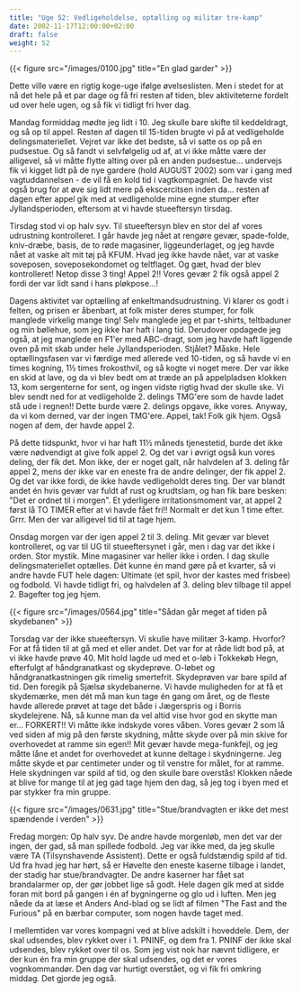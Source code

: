```yaml
---
title: "Uge 52: Vedligeholdelse, optælling og militær tre-kamp"
date: 2002-11-17T12:00:00+02:00
draft: false
weight: 52
---
```


{{< figure src="/images/0100.jpg" title="En glad garder" >}}

Dette ville være en rigtig koge-uge ifølge øvelseslisten. Men i stedet for at nå det hele på et par dage og få fri resten af tiden, blev aktiviteterne fordelt ud over hele ugen, og så fik vi tidligt fri hver dag.

Mandag formiddag mødte jeg lidt i 10. Jeg skulle bare skifte til keddeldragt, og så op til appel. Resten af dagen til 15-tiden brugte vi på at vedligeholde delingsmateriellet. Vejret var ikke det bedste, så vi satte os op på en pudsestue. Og så fandt vi selvfølgelig ud af, at vi ikke måtte være der alligevel, så vi måtte flytte alting over på en anden pudsestue... undervejs fik vi kigget lidt på de nye gardere (hold AUGUST 2002) som var i gang med vagtuddannelsen - de vil få en kold tid i vagtkompagniet. De havde vist også brug for at øve sig lidt mere på ekscercitsen inden da... resten af dagen efter appel gik med at vedligeholde mine egne stumper efter Jyllandsperioden, eftersom at vi havde stueeftersyn tirsdag.

Tirsdag stod vi op halv syv. Til stueeftersyn blev en stor del af vores udrustning kontrolleret. I går havde jeg nået at rengøre gevær, spade-folde, kniv-dræbe, basis, de to røde magasiner, liggeunderlaget, og jeg havde nået at vaske alt mit tøj på KFUM. Hvad jeg ikke havde nået, var at vaske soveposen, soveposekondomet og teltflaget. Og gæt, hvad der blev kontrolleret! Netop disse 3 ting! Appel 2!! Vores gevær 2 fik også appel 2 fordi der var lidt sand i hans pløkpose...!

Dagens aktivitet var optælling af enkeltmandsudrustning. Vi klarer os godt i felten, og prisen er åbenbart, at folk mister deres stumper, for folk manglede virkelig mange ting! Selv manglede jeg et par t-shirts, teltbaduner og min bøllehue, som jeg ikke har haft i lang tid. Derudover opdagede jeg også, at jeg manglede en F1'er med ABC-dragt, som jeg havde haft liggende oven på mit skab under hele Jyllandsperioden. Stjålet? Måske. Hele optællingsfasen var vi færdige med allerede ved 10-tiden, og så havde vi en times kogning, 1½ times frokosthvil, og så kogte vi noget mere. Der var ikke en skid at lave, og da vi blev bedt om at træde an på appelpladsen klokken 13, kom sergenterne for sent, og ingen vidste rigtig hvad der skulle ske. Vi blev sendt ned for at vedligeholde 2. delings TMG'ere som de havde ladet stå ude i regnen!! Dette burde være 2. delings opgave, ikke vores. Anyway, da vi kom derned, var der ingen TMG'ere. Appel, tak! Folk gik hjem. Også nogen af dem, der havde appel 2.

På dette tidspunkt, hvor vi har haft 11½ måneds tjenestetid, burde det ikke være nødvendigt at give folk appel 2. Og det var i øvrigt også kun vores deling, der fik det. Mon ikke, der er noget galt, når halvdelen af 3. deling får appel 2, mens der ikke var en eneste fra de andre delinger, der fik appel 2. Og det var ikke fordi, de ikke havde vedligeholdt deres ting. Der var blandt andet én hvis gevær var fuldt af rust og krudtslam, og han fik bare besken: "Det er ordnet til i morgen". Et yderligere irritationsmoment var, at appel 2 først lå TO TIMER efter at vi havde fået fri!! Normalt er det kun 1 time efter. Grrr. Men der var alligevel tid til at tage hjem.

Onsdag morgen var der igen appel 2 til 3. deling. Mit gevær var blevet kontrolleret, og var til UG til stueeftersynet i går, men i dag var det ikke i orden. Stor mystik. Mine magasiner var heller ikke i orden. I dag skulle delingsmateriellet optælles. Dét kunne én mand gøre på et kvarter, så vi andre havde FUT hele dagen: Ultimate (et spil, hvor der kastes med frisbee) og fodbold. Vi havde tidligt fri, og halvdelen af 3. deling blev tilbage til appel 2. Bagefter tog jeg hjem.

{{< figure src="/images/0564.jpg" title="Sådan går meget af tiden på skydebanen" >}}

Torsdag var der ikke stueeftersyn. Vi skulle have militær 3-kamp. Hvorfor? For at få tiden til at gå med et eller andet. Det var for at råde lidt bod på, at vi ikke havde prøve 40. Mit hold lagde ud med et o-løb i Tokkekøb Hegn, efterfulgt af håndgranatkast og skydeprøve. O-løbet og håndgranatkastningen gik rimelig smertefrit. Skydeprøven var bare spild af tid. Den foregik på Sjælsø skydebanerne. Vi havde muligheden for at få et skydemærke, men dét må man kun tage én gang om året, og de fleste havde allerede prøvet at tage det både i Jægerspris og i Borris skydelejrene. Nå, så kunne man da vel altid vise hvor god en skytte man er... FORKERT!! Vi måtte ikke indskyde vores våben. Vores gevær 2 som lå ved siden af mig på den første skydning, måtte skyde over på min skive for overhovedet at ramme sin egen!! Mit gevær havde mega-funkfejl, og jeg måtte låne et andet for overhovedet at kunne deltage i skydningerne. Jeg måtte skyde et par centimeter under og til venstre for målet, for at ramme. Hele skydningen var spild af tid, og den skulle bare overstås! Klokken nåede at blive for mange til at jeg gad tage hjem den dag, så jeg tog i byen med et par stykker fra min gruppe.

{{< figure src="/images/0631.jpg" title="Stue/brandvagten er ikke det mest spændende i verden" >}}

Fredag morgen: Op halv syv. De andre havde morgenløb, men det var der ingen, der gad, så man spillede fodbold. Jeg var ikke med, da jeg skulle være TA (Tilsynshavende Assistent). Dette er også fuldstændig spild af tid. Ud fra hvad jeg har hørt, så er Høvelte den eneste kaserne tilbage i landet, der stadig har stue/brandvagter. De andre kaserner har fået sat brandalarmer op, der gør jobbet lige så godt. Hele dagen gik med at sidde foran mit bord på gangen i én af bygningerne og glo ud i luften. Men jeg nåede da at læse et Anders And-blad og se lidt af filmen "The Fast and the Furious" på en bærbar computer, som nogen havde taget med.

I mellemtiden var vores kompagni ved at blive adskilt i hoveddele. Dem, der skal udsendes, blev rykket over i 1. PNINF, og dem fra 1. PNINF der ikke skal udsendes, blev rykket over til os. Som jeg vist nok har nævnt tidligere, er der kun én fra min gruppe der skal udsendes, og det er vores vognkommandør. Den dag var hurtigt overstået, og vi fik fri omkring middag. Det gjorde jeg også.
